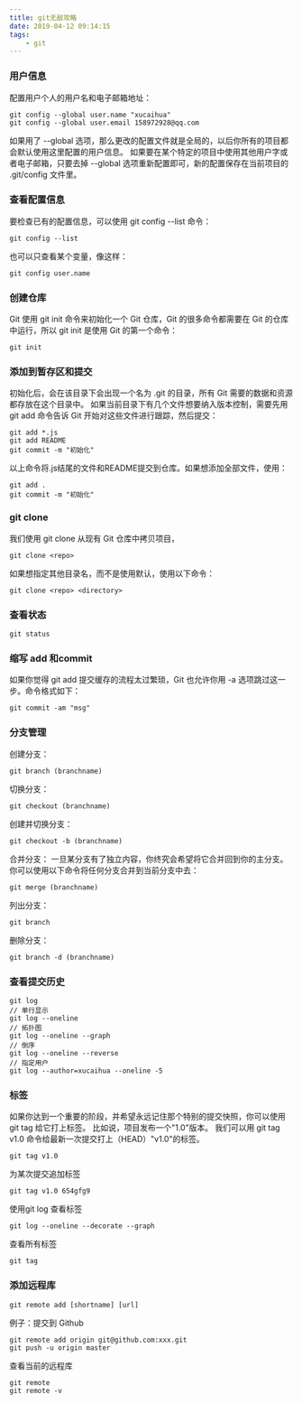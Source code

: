 ```yaml
---
title: git无敌攻略
date: 2019-04-12 09:14:15
tags:
    - git
---
```


### 用户信息
配置用户个人的用户名和电子邮箱地址：
``` git
git config --global user.name "xucaihua"
git config --global user.email 158972928@qq.com
```
如果用了 --global 选项，那么更改的配置文件就是全局的，以后你所有的项目都会默认使用这里配置的用户信息。
如果要在某个特定的项目中使用其他用户字或者电子邮箱，只要去掉 --global 选项重新配置即可，新的配置保存在当前项目的 .git/config 文件里。

### 查看配置信息
要检查已有的配置信息，可以使用 git config --list 命令：
``` git
git config --list
```
也可以只查看某个变量，像这样：
``` git
git config user.name
```

### 创建仓库
Git 使用 git init 命令来初始化一个 Git 仓库，Git 的很多命令都需要在 Git 的仓库中运行，所以 git init 是使用 Git 的第一个命令：
``` git
git init
```

### 添加到暂存区和提交
初始化后，会在该目录下会出现一个名为 .git 的目录，所有 Git 需要的数据和资源都存放在这个目录中。
如果当前目录下有几个文件想要纳入版本控制，需要先用 git add 命令告诉 Git 开始对这些文件进行跟踪，然后提交：
``` git
git add *.js
git add README
git commit -m "初始化"
```
以上命令将.js结尾的文件和README提交到仓库。如果想添加全部文件，使用：
``` git
git add .
git commit -m "初始化"
```

### git clone
我们使用 git clone 从现有 Git 仓库中拷贝项目，
``` git
git clone <repo>
```
如果想指定其他目录名，而不是使用默认，使用以下命令：
``` git
git clone <repo> <directory>
```

### 查看状态
``` git
git status
```

### 缩写 add 和commit
如果你觉得 git add 提交缓存的流程太过繁琐，Git 也允许你用 -a 选项跳过这一步。命令格式如下：
``` git
git commit -am "msg"
```

### 分支管理
创建分支：
``` git
git branch (branchname)
```

切换分支：
``` git
git checkout (branchname)
```

创建并切换分支：
``` git
git checkout -b (branchname)
```

合并分支：
一旦某分支有了独立内容，你终究会希望将它合并回到你的主分支。 你可以使用以下命令将任何分支合并到当前分支中去：
``` git
git merge (branchname)
```

列出分支：
``` git
git branch
```

删除分支：
``` git
git branch -d (branchname)
```

### 查看提交历史
``` git
git log
// 单行显示
git log --oneline
// 拓扑图
git log --oneline --graph
// 倒序
git log --oneline --reverse
// 指定用户
git log --author=xucaihua --oneline -5
```

### 标签
如果你达到一个重要的阶段，并希望永远记住那个特别的提交快照，你可以使用 git tag 给它打上标签。
比如说，项目发布一个"1.0"版本。 我们可以用 git tag v1.0 命令给最新一次提交打上（HEAD）"v1.0"的标签。
``` git
git tag v1.0
```
为某次提交追加标签
``` git
git tag v1.0 654gfg9
```
使用git log 查看标签
``` git
git log --oneline --decorate --graph
```
查看所有标签
``` git
git tag
```

### 添加远程库
``` git
git remote add [shortname] [url]
```

例子：提交到 Github
``` git
git remote add origin git@github.com:xxx.git
git push -u origin master
```
查看当前的远程库
``` git
git remote
git remote -v
```


